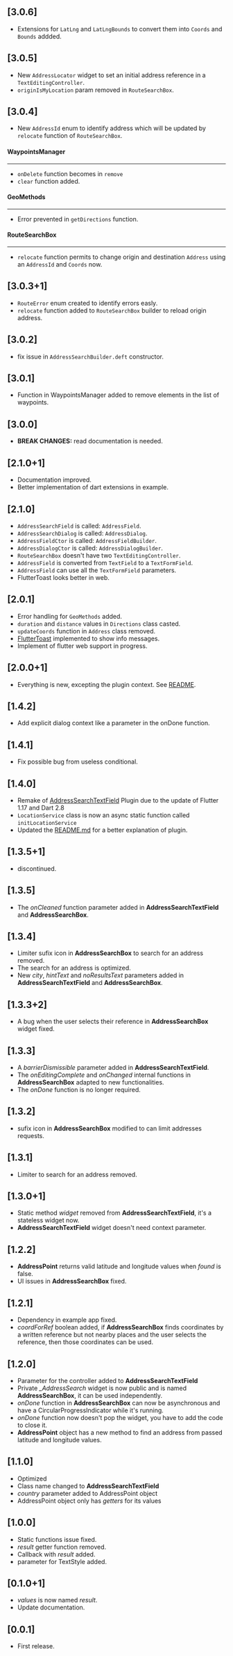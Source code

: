 ## [3.0.6]

* Extensions for `LatLng` and `LatLngBounds` to convert them into `Coords` and `Bounds` addded.

## [3.0.5]

* New `AddressLocator` widget to set an initial address reference in a `TextEditingController`.
* `originIsMyLocation` param removed in `RouteSearchBox`.

## [3.0.4]

* New `AddressId` enum to identify address which will be updated by `relocate` function of `RouteSearchBox`.

#### WaypointsManager
---
* `onDelete` function becomes in `remove`
* `clear` function added.

#### GeoMethods
---
* Error prevented in `getDirections` function.

#### RouteSearchBox
---
* `relocate` function permits to change origin and destination `Address` using an `AddressId` and `Coords` now.

## [3.0.3+1]

* `RouteError` enum created to identify errors easly.
* `relocate` function added to `RouteSearchBox` builder to reload origin address.

## [3.0.2]

* fix issue in `AddressSearchBuilder.deft` constructor.

## [3.0.1]

* Function in WaypointsManager added to remove elements in the list of waypoints.

## [3.0.0]

* **BREAK CHANGES:** read documentation is needed.

## [2.1.0+1]

* Documentation improved.
* Better implementation of dart extensions in example.

## [2.1.0]

* `AddressSearchField` is called: `AddressField`.
* `AddressSearchDialog` is called: `AddressDialog`.
* `AddressFieldCtor` is called: `AddressFieldBuilder`.
* `AddressDialogCtor` is called: `AddressDialogBuilder`.
* `RouteSearchBox` doesn't have two `TextEditingController`.
* `AddressField` is converted from `TextField` to a `TextFormField`.
* `AddressField` can use all the `TextFormField` parameters.
* FlutterToast looks better in web.

## [2.0.1]

* Error handling for `GeoMethods` added.
* `duration` and `distance` values in `Directions` class casted.
* `updateCoords` function in `Address` class removed.
* [FlutterToast](https://pub.dev/packages/fluttertoast) implemented to show info messages.
* Implement of flutter web support in progress.

## [2.0.0+1]

* Everything is new, excepting the plugin context. See [README](https://pub.dev/packages/address_search_field#-readme-tab-).

## [1.4.2]

* Add explicit dialog context like a parameter in the onDone function.

## [1.4.1]

* Fix possible bug from useless conditional.

## [1.4.0]

* Remake of [AddressSearchTextField](https://pub.dev/packages/address_search_text_field) Plugin due to the update of Flutter 1.17 and Dart 2.8
* `LocationService` class is now an async static function called `initLocationService`
* Updated the [README.md](https://pub.dev/packages/address_search_field#-readme-tab-) for a better explanation of plugin.

## [1.3.5+1]

* discontinued.

## [1.3.5]

* The *onCleaned* function parameter added in **AddressSearchTextField** and **AddressSearchBox**.

## [1.3.4]

* Limiter sufix icon in **AddressSearchBox** to search for an address removed.
* The search for an address is optimized.
* New *city*, *hintText* and *noResultsText* parameters added in **AddressSearchTextField** and **AddressSearchBox**.

## [1.3.3+2]

* A bug when the user selects their reference in **AddressSearchBox** widget fixed.

## [1.3.3]

* A *barrierDismissible* parameter added in **AddressSearchTextField**.
* The *onEditingComplete* and *onChanged* internal functions in **AddressSearchBox** adapted to new functionalities.
* The *onDone* function is no longer required.

## [1.3.2]

* sufix icon in **AddressSearchBox** modified to can limit addresses requests.

## [1.3.1]

* Limiter to search for an address removed.

## [1.3.0+1]

* Static method *widget* removed from **AddressSearchTextField**, it's a stateless widget now.
* **AddressSearchTextField** widget doesn't need context parameter.

## [1.2.2]

* **AddressPoint** returns valid latitude and longitude values when *found* is false.
* UI issues in **AddressSearchBox** fixed.

## [1.2.1]

* Dependency in example app fixed.
* *coordForRef* boolean added, if **AddressSearchBox** finds coordinates by a written reference but not nearby places and the user selects the reference, then those coordinates can be used.

## [1.2.0]

* Parameter for the controller added to **AddressSearchTextField**
* Private *_AddressSearch* widget is now public and is named **AddressSearchBox**, it can be used independently.
* *onDone* function in **AddressSearchBox** can now be asynchronous and have a CircularProgressIndicator while it's running.
* *onDone* function now doesn't pop the widget, you have to add the code to close it.
* **AddressPoint** object has a new method to find an address from passed latitude and longitude values.

## [1.1.0]

* Optimized
* Class name changed to **AddressSearchTextField**
* *country* parameter added to AddressPoint object
* AddressPoint object only has *getters* for its values

## [1.0.0]

* Static functions issue fixed.
* *result* getter function removed.
* Callback with *result* added.
* parameter for TextStyle added.

## [0.1.0+1]

* *values* is now named *result*.
* Update documentation.

## [0.0.1]

* First release.
